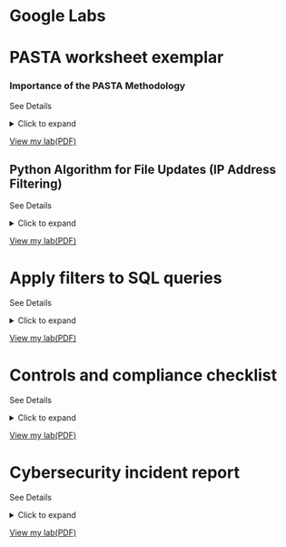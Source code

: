 #          Google Labs   
#  PASTA worksheet exemplar 

### Importance of the PASTA Methodology

See Details
<details>
  <summary>Click to expand</summary>
  

The PASTA (Process for Attack Simulation and Threat Analysis) methodology, as demonstrated in this worksheet, is important for several reasons:

*   **Structured Approach:** It provides a systematic and repeatable process for security analysis, ensuring that all aspects of the application are considered.
*   **Proactive Security:** By identifying threats and vulnerabilities *before* they can be exploited, it enables proactive security measures, reducing the likelihood and impact of successful attacks.
*   **Risk-Based Approach:** It focuses on analyzing risks and their potential impact on the business, allowing for prioritization of security controls based on business needs.
*   **Improved Communication:** The visual diagrams (data flow and attack tree) facilitate communication and understanding of security risks among technical and non-technical stakeholders.
*   **Compliance:** It helps organizations meet compliance requirements, such as PCI-DSS, by demonstrating a structured approach to security assessment.
*   **Comprehensive Coverage:** By covering all stages from defining objectives to implementing controls, it ensures that security is considered throughout the application's lifecycle.

In summary, this PASTA worksheet demonstrates a valuable methodology for identifying, analyzing, and mitigating security risks in applications. It's a crucial tool for building secure systems and protecting sensitive information.

</details>

[View my lab(PDF)](https://docs.google.com/document/d/1RdqmR63vrr6zQLHcyatlzZdnCD9LuEcRCsVzEAB6CJU/edit?usp=sharing)


## Python Algorithm for File Updates (IP Address Filtering)

See Details
<details>
  <summary>Click to expand</summary>

This project describes the development of a Python algorithm designed to filter IP addresses from an allow list file. The algorithm efficiently identifies and removes IP addresses that are no longer authorized to access restricted content.

**Key Steps of the Algorithm:**

1.  **Open the allow list file:** The script opens the file containing the authorized IP addresses using Python's `open()` function and the `with` statement for proper file handling.
2.  **Read file contents:** The contents of the allow list file are read into memory, typically as a string, using the `.read()` method.
3.  **Convert to a list:** The string of IP addresses is converted into a Python list, likely using the `.split()` method to separate IP addresses based on a delimiter (e.g., newline characters).
4.  **Iterate through the remove list:** The script uses a `for` loop to iterate through each IP address in the "remove list."
5.  **Remove matching IPs:** An `if` statement checks if each IP from the remove list exists within the allow list. If a match is found, the IP address is removed from the allow list.
6.  **Update the file:** The updated allow list (now without the removed IPs) is written back to the original file, overwriting its previous contents, using the `.write()` method.

**Importance of This Algorithm:**

This algorithm is crucial for several reasons, particularly in a cybersecurity context:

*   **Access Control:** Allow lists are a fundamental security mechanism for controlling access to resources. This algorithm ensures that only authorized IP addresses can access restricted content or systems.
*   **Automation:** Automating the allow list updating process is essential for efficiency and accuracy, reducing the risk of human error associated with manual edits.
*   **Security Automation and Orchestration (SOAR):** This type of algorithm is often a component of SOAR systems, enabling automated responses to security events.
*   **Dynamic Updates:** The algorithm facilitates dynamic updates to the allow list, allowing for rapid adjustments to access permissions as needed.
*   **Reduced Attack Surface:** By promptly removing unauthorized IP addresses, the algorithm minimizes the risk of unauthorized access and potential attacks.
*   **Maintainability and Scalability:** Using Python and a structured algorithm makes the process easily maintainable and scalable to handle large allow lists and frequent updates.

**Summary of Python Concepts Used:**

*   **File Handling:**
    *   `with` statement: Ensures proper file opening and closing.
    *   `open()` function: Opens files for reading (`"r"`) or writing (`"w"`).
    *   `.read()` method: Reads file contents.
    *   `.write()` method: Writes content to a file.
*   **Data Structures and Control Flow:**
    *   `for` loop: Iterates over lists.
    *   `if` statement: Conditional execution.
    *   `.split()` method: Converts strings to lists.
*   **Functions:** Algorithms can be encapsulated within functions for reusability and modularity.

In conclusion, this project demonstrates a practical application of Python for automating a key security task. It emphasizes the importance of efficient and accurate allow list management for robust access control and a strengthened security posture.

</details>

[View my lab(PDF)](https://docs.google.com/document/d/1XC9zey30RKyeclrGuJmXxkIaQszEcdrpLvxTR9Cj9gg/edit?tab=t.0)


#  Apply filters to SQL queries

See Details
<details>
  <summary>Click to expand</summary>

  ## Applying Filters to SQL Queries for Cybersecurity Analysis

This project demonstrates proficiency in constructing and executing SQL queries to filter and extract specific data, with a focus on applications relevant to cybersecurity analysis. It showcases the use of various SQL clauses, operators, and functions to retrieve targeted information based on diverse criteria.

**Key Operations Demonstrated:**

*   **Retrieving After-Hours Failed Login Attempts:** This demonstrates time-based filtering (using `WHERE` clauses with time comparison operators like `>`, `<`, and `=`) to pinpoint suspicious login activity outside of normal business hours. Example:

    ```sql
    SELECT * FROM LoginAttempts WHERE LoginTime < '18:00:00' AND LoginStatus = 'Failed';
    ```

*   **Retrieving Login Attempts on Specific Dates:** This showcases filtering based on date ranges (using `BETWEEN` or comparison operators with dates) to isolate login attempts within a specific timeframe, crucial for incident investigation. Example:

    ```sql
    SELECT * FROM LoginAttempts WHERE LoginTime BETWEEN '2024-03-10' AND '2024-03-12';
    ```

*   **Retrieving Login Attempts Outside of a Specific Location (e.g., Mexico):** This demonstrates using the `NOT` operator and wildcard characters (e.g., `%`) in `WHERE` clauses to exclude data based on location or other string patterns. Example:

    ```sql
    SELECT * FROM LoginAttempts WHERE NOT Location LIKE 'MEX%';
    ```

*   **Retrieving Employees in Specific Departments (e.g., Marketing, Finance, Sales, excluding IT):** This showcases filtering based on categorical data (department names) using `WHERE` clauses with `=`, `OR`, and `NOT` operators. Examples:

    ```sql
    -- Marketing Employees
    SELECT * FROM Employees WHERE Department = 'Marketing';

    -- Finance OR Sales Employees
    SELECT * FROM Employees WHERE Department = 'Finance' OR Department = 'Sales';

    -- Employees NOT in IT
    SELECT * FROM Employees WHERE NOT Department = 'IT';
    ```

**Importance of SQL Filtering for Cybersecurity:**

SQL filtering is a critical skill for cybersecurity analysts due to its applications in:

*   **Incident Investigation:** Quickly narrow down large log datasets based on specific criteria (timestamps, user IDs, IP addresses, event types) to identify relevant events.
*   **Threat Hunting:** Proactively search for indicators of compromise (IOCs) within system logs and other data sources using pattern matching and filtering.
*   **Security Auditing:** Audit database configurations and access controls to identify users with excessive privileges or misconfigurations.
*   **Compliance Reporting:** Extract necessary data for compliance reports (e.g., PCI-DSS, HIPAA) by filtering based on regulatory requirements.
*   **Data Analysis and Trend Identification:** Identify trends and patterns in security events to predict future attacks or uncover systemic weaknesses.
*   **Efficient Data Extraction:** Extract specific data efficiently, avoiding manual review of extensive datasets.

**Summary of SQL Concepts Demonstrated:**

This project highlights the importance of logical operators (`NOT`, `AND`, `OR`), comparison operators (`=`, `>`, `<`, `BETWEEN`, `LIKE`), and the `WHERE` clause in SQL. These elements are essential for creating precise filters and extracting relevant information. The ability to filter data based on various parameters is crucial for:

*   Conducting thorough incident investigations.
*   Identifying emerging threats.
*   Developing data-driven risk mitigation strategies.

This project demonstrates the practical application of SQL skills in a cybersecurity context, showing how effective data filtering provides valuable insights for security analysis and informed decision-making.

</details>

[View my lab(PDF)](https://docs.google.com/document/d/1QHnoZ4T-RV0SVVCC5t68zwe2wRakQqm90U_CLnSMiAU/edit?usp=sharing)


# Controls and compliance checklist

See Details
<details>
  <summary>Click to expand</summary>

  ## Importance of Controls and Compliance Checklists

These checklists and the associated recommendations are crucial for establishing and maintaining a robust security posture for any organization. They serve as a foundational tool for assessing current security practices, identifying vulnerabilities, and ensuring adherence to relevant industry standards and regulations.

**Why are these checklists important?**

*   **Baseline Security Assessment:** The controls checklist provides a structured way to evaluate the implementation of fundamental security controls. This assessment helps organizations understand their current security posture and identify areas of weakness. By systematically checking for the presence of controls like least privilege, password policies, and intrusion detection systems, organizations can gain a clear picture of their security strengths and weaknesses.
*   **Compliance with Standards and Regulations:** The compliance checklist ensures adherence to crucial industry standards and regulations such as PCI DSS, GDPR, and SOC. Meeting these requirements is not only essential for avoiding legal penalties and reputational damage but also demonstrates a commitment to data protection and security best practices.
*   **Identification of Security Gaps:** By systematically checking for the presence and effectiveness of security controls and comparing them against compliance requirements, these checklists help identify critical security gaps. This allows organizations to proactively address vulnerabilities before they can be exploited by attackers.
*   **Guidance for Security Improvements:** The recommendations section provides actionable steps for improving the organization's security posture. These recommendations are based on industry best practices and address the identified security gaps, providing a roadmap for implementing effective security measures.
*   **Risk Reduction:** Implementing the recommended controls and achieving compliance significantly reduces the likelihood and impact of security incidents. This protects sensitive data, maintains business continuity, and safeguards the organization's reputation.
*   **Support for Audits and Assessments:** These checklists can be used as valuable tools during internal and external security audits and assessments. They provide a standardized framework for evaluating security controls and demonstrating compliance.
*   **Proactive Security Approach:** By focusing on preventative measures and continuous monitoring, these checklists and recommendations promote a proactive security approach. This helps organizations shift from a reactive "break-fix" model to a more robust and resilient security posture.

**In Summary:**

These checklists are not merely a formality; they are essential tools for managing risk, ensuring compliance, and building a strong security foundation. By regularly assessing controls and compliance, organizations can proactively identify and mitigate vulnerabilities, ultimately protecting their valuable data assets and maintaining trust with their customers and stakeholders.

</details>

[View my lab(PDF)](https://docs.google.com/document/d/1baK64ZYJ7_WV1yfbBhWFdvP-WzCMtfJocGtETIhjRMk/edit?usp=sharing)


# Cybersecurity incident report

See Details
<details>
  <summary>Click to expand</summary>

## Cybersecurity Incident Report: Network Interruption Analysis

This report documents an analysis of a network interruption, identifying it as a Denial-of-Service (DoS) attack, specifically a SYN flood. The report explains the technical details of the attack and its impact on the website's functionality.

**Section 1: Identify the Type of Attack**

The observed errors, timeout messages, and the server's unresponsiveness after being overloaded with SYN packets strongly suggest a DoS attack. The specific type of DoS attack is identified as a SYN flood.

**Section 2: Explain How the Attack is Causing the Website to Malfunction**

The normal TCP connection establishment process involves a three-way handshake:

1.  **SYN:** The client sends a SYN packet to the server to initiate a connection.
2.  **SYN-ACK:** The server responds with a SYN-ACK packet, acknowledging the request and allocating resources for the connection.
3.  **ACK:** The client sends an ACK packet back to the server to complete the connection establishment.

A SYN flood attack disrupts this process by overwhelming the server with a large volume of SYN packets. The server responds to each SYN with a SYN-ACK and allocates resources, but it never receives the final ACK from the attacker. This leaves the server with a large number of half-open connections, consuming its resources and preventing it from responding to legitimate connection requests. As a result, legitimate users experience connection timeouts.

Server logs confirm the overload scenario, indicating the server's inability to process legitimate SYN requests and establish new connections, leading to connection timeout messages for visitors.

**Importance of This Report and the Analysis:**

This type of incident report and analysis is crucial for several reasons:

*   ** Incident Response:** Documents the details of the security incident for effective response, understanding the scope, impact, and recovery steps.
*   ** Root Cause Analysis

  </details>

[View my lab(PDF)](https://docs.google.com/document/d/1izEafzURaE2SY-eUa5Yzr3FOUBKAmqhVIkI8h1Q_KGw/edit?usp=sharing)



